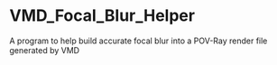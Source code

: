 # VMD_Focal_Blur_Helper
A program to help build accurate focal blur into a POV-Ray render file generated by VMD

